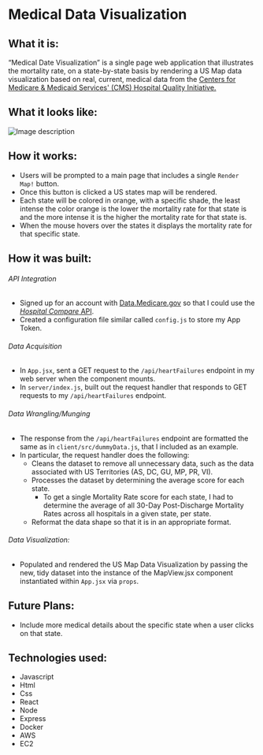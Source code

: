 # Medical Data Visualization

## What it is:
“Medical Date Visualization” is a single page web application that illustrates the mortality rate, on a state-by-state basis by rendering a US Map data visualization based on real, current, medical data from the [Centers for Medicare & Medicaid Services' (CMS) Hospital Quality Initiative.](https://www.cms.gov/Medicare/Quality-Initiatives-Patient-Assessment-Instruments/HospitalQualityInits/HospitalCompare.html)

## What it looks like:
![Image description](https://images.pexels.com/photos/67636/rose-blue-flower-rose-blooms-67636.jpeg?auto=compress&cs=tinysrgb&dpr=1&w=500)

## How it works:
- Users will be prompted to a main page that includes a single `Render Map!` button.
- Once this button is clicked a US states map will be rendered. 
- Each state will be colored in orange, with a specific shade, the least intense the color orange is the lower the mortality rate for that state is and the more intense it is the higher the mortality rate for that state is. 
- When the mouse hovers over the states it displays the mortality rate for that specific state. 

## How it was built:
###### API Integration
- Signed up for an account with [Data.Medicare.gov](https://data.medicare.gov/login) so that I could use the [*Hospital Compare* API](https://dev.socrata.com/foundry/data.medicare.gov/ukfj-tt6v).
- Created a configuration file similar called `config.js` to store my App Token.

###### Data Acquisition
- In `App.jsx`, sent a GET request to the `/api/heartFailures` endpoint in my web server when the component mounts.
- In `server/index.js`, built out the request handler that responds to GET requests to my `/api/heartFailures` endpoint. 

###### Data Wrangling/Munging
- The response from the `/api/heartFailures` endpoint are formatted the same as in `client/src/dummyData.js`, that I included as an example.
- In particular, the request handler does the following:
    - Cleans the dataset to remove all unnecessary data, such as the data associated with US Territories (AS, DC, GU, MP, PR, VI).
    - Processes the dataset by determining the average score for each state.
        - To get a single Mortality Rate score for each state, I had to determine the average of all 30-Day Post-Discharge Mortality Rates across all hospitals in a given state, per state.
    - Reformat the data shape so that it is in an appropriate format.
    
###### Data Visualization:
- Populated and rendered the US Map Data Visualization by passing the new, tidy dataset into the instance of the MapView.jsx component instantiated within `App.jsx` via `props`.  

## Future Plans:
- Include more medical details about the specific state when a user clicks on that state. 

## Technologies used:
- Javascript
- Html
- Css
- React
- Node
- Express
- Docker
- AWS
- EC2
